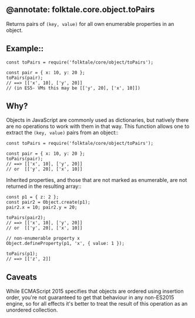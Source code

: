 @annotate: folktale.core.object.toPairs
---
Returns pairs of `(key, value)` for all own enumerable properties in an object.


## Example::

    const toPairs = require('folktale/core/object/toPairs');

    const pair = { x: 10, y: 20 };
    toPairs(pair);
    // ==> [['x', 10], ['y', 20]]
    // (in ES5- VMs this may be [['y', 20], ['x', 10]])


## Why?

Objects in JavaScript are commonly used as dictionaries, but natively
there are no operations to work with them in that way. This function
allows one to extract the `(key, value)` pairs from an object::

    const toPairs = require('folktale/core/object/toPairs');

    const pair = { x: 10, y: 20 };
    toPairs(pair);
    // ==> [['x', 10], ['y', 20]]
    // or  [['y', 20], ['x', 10]]

Inherited properties, and those that are not marked as enumerable, are
not returned in the resulting array::

    const p1 = { z: 2 };
    const pair2 = Object.create(p1);
    pair2.x = 10; pair2.y = 20;

    toPairs(pair2);
    // ==> [['x', 10], ['y', 20]]
    // or  [['y', 20], ['x', 10]]

    // non-enumerable property x
    Object.defineProperty(p1, 'x', { value: 1 });

    toPairs(p1);
    // ==> [['z', 2]]


## Caveats

While ECMAScript 2015 specifies that objects are ordered using
insertion order, you're not guaranteed to get that behaviour in
any non-ES2015 engine, so for all effects it's better to treat
the result of this operation as an unordered collection.

